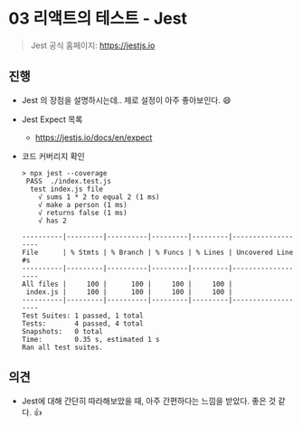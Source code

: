 # 03 리액트의 테스트 - Jest

> Jest 공식 홈페이지: https://jestjs.io

## 진행

* Jest 의 장점을 설명하시는데.. 제로 설정이 아주 좋아보인다. 😄


* Jest Expect 목록

  * https://jestjs.io/docs/en/expect

* 코드 커버리지 확인

  ```
  > npx jest --coverage
   PASS  ./index.test.js
    test index.js file
      √ sums 1 * 2 to equal 2 (1 ms)
      √ make a person (1 ms)
      √ returns false (1 ms)
      √ has 2
  
  ----------|---------|----------|---------|---------|-------------------
  File      | % Stmts | % Branch | % Funcs | % Lines | Uncovered Line #s
  ----------|---------|----------|---------|---------|-------------------
  All files |     100 |      100 |     100 |     100 |
   index.js |     100 |      100 |     100 |     100 |
  ----------|---------|----------|---------|---------|-------------------
  Test Suites: 1 passed, 1 total
  Tests:       4 passed, 4 total
  Snapshots:   0 total
  Time:        0.35 s, estimated 1 s
  Ran all test suites.
  ```

  

## 의견

* Jest에 대해 간단히 따라해보았을 때, 아주 간편하다는 느낌을 받았다. 좋은 것 같다. 👍

  

